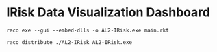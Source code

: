 
# IRisk Data Visualization Dashboard


```
raco exe --gui --embed-dlls -o AL2-IRisk.exe main.rkt
```

```
raco distribute ./AL2-IRisk AL2-IRisk.exe
```
